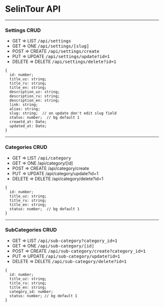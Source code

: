 # SelinTour API

<hr />

### Settings CRUD

<ul>
  <li>GET => LIST <kbd>/api/settings</kbd></li>
  <li>GET => ONE <kbd>/api/settings/[slug]</kbd></li>
  <li>POST => CREATE <kbd>/api/settings/create</kbd></li>
  <li>PUT => UPDATE <kbd>/api/settings/update?id=1</kbd></li>
  <li>DELETE => DELETE <kbd>/api/settings/delete?id=1</kbd></li>
</ul>

```JS
{
  id: number;
  title_uz: string;
  title_ru: string;
  title_en: string;
  description_uz: string;
  description_ru: string;
  description_en: string;
  link: string;
  alias: string;
  slug: string;  // on update don't edit slug field
  status: number;  // bg default 1
  creaetd_at: Date;
  updated_at: Date;
}
```

<hr />

### Categories CRUD

<ul>
  <li>GET => LIST <kbd>/api/category</kbd> </li>
  <li>GET => ONE </kbd>/api/category/[id]</kbd></li>
  <li>POST => CREATE </kbd>/api/category/create</kbd></li>
  <li>PUT => UPDATE </kbd>/api/category/update?id=1</kbd></li>
  <li>DELETE => DELETE </kbd>/api/category/delete?id=1</kbd></li>
</ul>

```JS
{
  id: number;
  title_uz: string;
  title_ru: string;
  title_en: string;
  status: number;  // bg default 1
}
```

<hr />

### SubCategories CRUD

<ul>
  <li>GET => LIST <kbd>/api/sub-category?category_id=1</kbd></li>
  <li>GET => ONE <kbd>/api/sub-category/[id]</kbd></li>
  <li>POST => CREATE <kbd>/api/sub-category/create?category_id=1</kbd></li>
  <li>PUT => UPDATE <kbd>/api/sub-category/update?id=1</kbd></li>
  <li>DELETE => DELETE <kbd>/api/sub-category/delete?id=1</kbd></li>
</ul>

```JS
{
  id: number;
  title_uz: string;
  title_ru: string;
  title_en: string;
  category_id: number;
  status: number; // bg default 1
}
```
